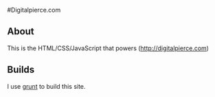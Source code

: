 #Digitalpierce.com

## About
This is the HTML/CSS/JavaScript that powers (http://digitalpierce.com)

## Builds
I use [grunt](http://gruntjs.com/) to build this site.
